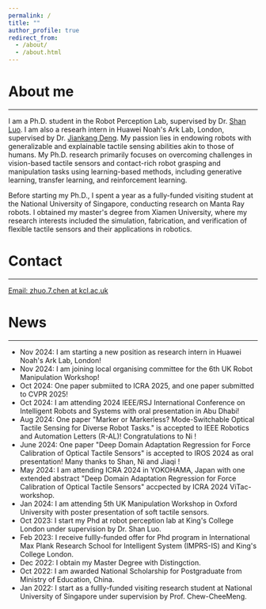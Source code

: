 ```yaml
---
permalink: /
title: ""
author_profile: true
redirect_from: 
  - /about/
  - /about.html
---
```


<!-- Google tag (gtag.js) -->
<script async src="https://www.googletagmanager.com/gtag/js?id=G-9K9DBM75EW"></script>
<script>
  window.dataLayer = window.dataLayer || [];
  function gtag(){dataLayer.push(arguments);}
  gtag('js', new Date());

  gtag('config', 'G-9K9DBM75EW');
</script>


# About me
------

I am a Ph.D. student in the Robot Perception Lab, supervised by Dr. [Shan Luo](https://shanluo.github.io/). I am also a researh intern in Huawei Noah's Ark Lab, London, supervised by Dr. [Jiankang Deng](https://jiankangdeng.github.io/). My passion lies in endowing robots with generalizable and explainable tactile sensing abilities akin to those of humans. My Ph.D. research primarily focuses on overcoming challenges in vision-based tactile sensors and contact-rich robot grasping and manipulation tasks using learning-based methods, including generative learning, transfer learning, and reinforcement learning.

Before starting my Ph.D., I spent a year as a fully-funded visiting student at the National University of Singapore, conducting research on Manta Ray robots. I obtained my master's degree from Xiamen University, where my research interests included the simulation, fabrication, and verification of flexible tactile sensors and their applications in robotics.

# Contact
------
[Email: zhuo.7.chen at kcl.ac.uk](zhuo.7.chen@kcl.ac.uk)

# News
------
- Nov 2024: I am starting a new position as research intern in Huawei Noah's Ark Lab, London!
- Nov 2024: I am joining local organising committee for the 6th UK Robot Manipulation Workshop!
- Oct 2024: One paper submiited to ICRA 2025, and one paper submitted to CVPR 2025!
- Oct 2024: I am attending 2024 IEEE/RSJ International Conference on Intelligent Robots and Systems with oral presentation in Abu Dhabi!
- Aug 2024: One paper "Marker or Markerless? Mode-Switchable Optical Tactile Sensing for Diverse Robot Tasks." is accepted to IEEE Robotics and Automation Letters (R-AL)! Congratulations to Ni !
- June 2024: One paper "Deep Domain Adaptation Regression for Force Calibration of Optical Tactile Sensors" is accepted to IROS 2024 as oral presentation! Many thanks to Shan, Ni and Jiaqi !
- May 2024: I am attending ICRA 2024 in YOKOHAMA, Japan with one extended abstract "Deep Domain Adaptation Regression for Force Calibration of Optical Tactile Sensors" accpected by ICRA 2024 ViTac-workshop.
- Jan 2024: I am attending 5th UK Manipulation Workshop in Oxford University with poster presentation of soft tactile sensors.
- Oct 2023: I start my Phd at robot perception lab at King's College London under supervision by Dr. Shan Luo.
- Feb 2023: I receive fullly-funded offer for Phd program in International Max Plank Research School for Intelligent System (IMPRS-IS) and King's College London.
- Dec 2022: I obtain my Master Degree with Distingction.
- Oct 2022: I am awarded National Scholarship for Postgraduate from Ministry of Education, China.
- Jan 2022: I start as a fullly-funded visiting research student at National University of Singapore under supervision by Prof. Chew-CheeMeng.